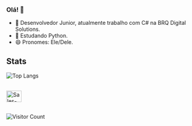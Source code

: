 ### Olá! 👋
- 🔭 Desenvolvedor Junior, atualmente trabalho com C# na BRQ Digital Solutions.
- 🌱 Estudando Python.
- 😄 Pronomes: Ele/Dele.
## Stats
![Top Langs](https://github-readme-stats.vercel.app/api/top-langs/?username=WagnerChicarelli&layout=compact&theme=dark&hide_border=true)


<div style="display: inline_block"><br>
  <img align="center" alt="Sales-Js" height="30" width="40" src="https://raw.githubusercontent.com/devicons/devicon/master/icons/javascript/javascript-plain.svg%22%3E
  <img align="center" alt="Sales-HTML" height="30" width="40" src="https://raw.githubusercontent.com/devicons/devicon/master/icons/html5/html5-original.svg%22%3E
  <img align="center" alt="Sales-CSS" height="30" width="40" src="https://raw.githubusercontent.com/devicons/devicon/master/icons/css3/css3-original.svg%22%3E
  <img align="center" alt="Sales-Python" height="30" width="40" src="https://raw.githubusercontent.com/devicons/devicon/master/icons/python/python-original.svg%22%3E
  <img align="right" class="animated-gif" alt="Sales-rei" src="https://i.gifer.com/371W.gif" width="250" height="200">
</div>

   ##
 
 
  ![Visitor Count](https://profile-counter.glitch.me/WagnerChicarelli/count.svg)
